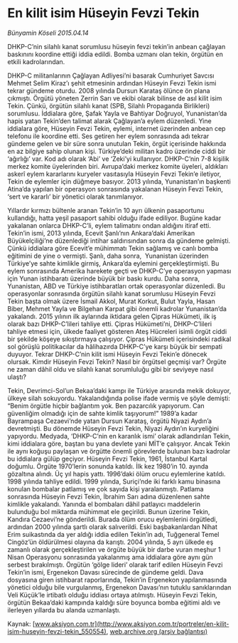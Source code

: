# En kilit isim Hüseyin Fevzi Tekin

*Bünyamin Köseli 2015.04.14*

<div class="pNewsDetailMainContent" itemprop="articleBody">
 <p>
  DHKP-C’nin silahlı kanat sorumlusu hüseyin fevzi tekin’in anbean çağlayan baskınını koordine ettiği iddia edildi. Bomba uzmanı olan tekin, örgütün en etkili kadrolarından.
 </p>
 <p>
  DHKP-C militanlarının Çağlayan Adliyesi’ni basarak Cumhuriyet Savcısı Mehmet Selim Kiraz’ı şehit etmesinin ardından Hüseyin Fevzi Tekin ismi tekrar gündeme oturdu. 2008 yılında Dursun Karataş ölünce ön plana çıkmıştı. Örgütü yöneten Zerrin Sarı ve ekibi olarak bilinse de asıl kilit isim Tekin. Çünkü, örgütün silahlı kanat (SPB, Silahlı Propaganda Birlikleri) sorumlusu. İddialara göre, Şafak Yayla ve Bahtiyar Doğruyol, Yunanistan’da hapis yatan Tekin’den talimat alarak Çağlayan’a eylem düzenledi. Yine iddialara göre, Hüseyin Fevzi Tekin, eylemi, internet üzerinden anbean cep telefonu ile koordine etti. Ses getiren her eylem sonrasında adı tekrar gündeme gelen ve bir süre sonra unutulan Tekin, örgüt içerisinde hakkında en az bilgiye sahip olunan kişi. Türkiye’deki militan kadro üzerinde ciddi bir ‘ağırlığı’ var. Kod adı olarak ‘Abi’ ve ‘Zeki’yi kullanıyor. DHKP-C’nin 7-8 kişilik merkez komite üyelerinden biri. Avrupa’daki merkez komite üyeleri, aldıkları askerî eylem kararlarını kuryeler vasıtasıyla Hüseyin Fevzi Tekin’e iletiyor, Tekin de eylemler için düğmeye basıyor. 2013 yılında, Yunanistan’ın başkenti Atina’da yapılan bir operasyon sonrasında yakalanan Hüseyin Fevzi Tekin, ‘sert ve kararlı’ bir yönetici olarak tanımlanıyor.
 </p>
 <p>
  Yıllardır kırmızı bültenle aranan Tekin’in 10 ayrı ülkenin pasaportunu kullandığı, hatta yeşil pasaport sahibi olduğu ifade ediliyor. Bugüne kadar yakalanan onlarca DHKP-C’li, eylem talimatını ondan aldığını itiraf etti. Tekin’in ismi, 2013 yılında, Ecevit Şanlı’nın Ankara’daki Amerikan Büyükelçiliği’ne düzenlediği intihar saldırısından sonra da gündeme gelmişti. Çünkü iddialara göre Ecevit’e mühimmatı Tekin sağlamış ve canlı bomba eğitimini de yine o vermişti. Şanlı, daha sonra,  Yunanistan üzerinden Türkiye’ye sahte kimlikle girmiş, Ankara’da eylemini gerçekleştirmişti. Bu eylem sonrasında Amerika harekete geçti ve DHKP-C’ye operasyon yapması için Yunan istihbaratı üzerinde büyük bir baskı kurdu. Daha sonra, Yunanistan, ABD ve Türkiye istihbaratları ortak operasyonlar düzenledi. Bu operasyonlar sonrasında örgütün silahlı kanat sorumlusu Hüseyin Fevzi Tekin başta olmak üzere İsmail Akkol, Murat Korkut, Bulut Yayla, Hasan Biber, Mehmet Yayla ve Bilgehan Karpat gibi önemli kadrolar Yunanistan’da yakalandı. 2015 yılının ilk aylarında iktidara gelen Çipras Hükümeti, ilk iş olarak bazı DHKP-C’lileri tahliye etti. Çipras Hükümeti’ni, DHKP-C’lileri tahliye etmesi için, ülkede faaliyet gösteren Ateş Hücreleri isimli örgüt ciddi bir şekilde köşeye sıkıştırmaya çalışıyor. Çipras Hükümeti içerisindeki radikal sol görüşlü politikacılar da hâlihazırda DHKP-C’ye karşı büyük bir sempati duyuyor. Tekrar DHKP-C’nin kilit ismi Hüseyin Fevzi Tekin’e dönecek olursak. Kimdir Hüseyin Fevzi Tekin? Nasıl bir örgütsel geçmişi var? Örgüte ne zaman dâhil oldu ve silahlı kanat sorumluluğu gibi bir seviyeye nasıl ulaştı?
 </p>
 <p>
  Tekin, Devrimci-Sol’un Bekaa’daki kampı ile Türkiye arasında mekik dokuyor, ülkeye silah sokuyordu. Yakalandığında polise ifade vermiş ve şöyle demişti: “Benim örgütle hiçbir bağlantım yok. Ben pazarcılık yapıyorum. Can güvenliğim olmadığı için de sahte kimlik taşıyorum!” 1989’a kadar Bayrampaşa Cezaevi’nde yatan Dursun Karataş, örgütü Niyazi Aydın’a devretmişti. Bu dönemde Hüseyin Fevzi Tekin, Niyazi Aydın’ın kuryeliğini yapıyordu. Medyada, ‘DHKP-C’nin en karanlık ismi’ olarak adlandırılan Tekin, kimi iddialara göre, baştan bu yana devlete yani MİT’e çalışıyor. Ancak Tekin ile aynı koğuşu paylaşan ve örgütte önemli görevlerde bulunan bazı kadrolar bu iddialara gülüp geçiyor. Hüseyin Fevzi Tekin, 1961, İstanbul Kartal doğumlu. Örgüte 1970’lerin sonunda katıldı. İlk kez 1980’in 10. ayında gözaltına alındı. Üç yıl hapis yattı. 1996’daki ölüm orucu eylemlerine katıldı. 1998 yılında tahliye edildi. 1999 yılında, Suriçi’nde iki farklı kamu binasına konulan bombalar patlamış ve çok sayıda kişi yaralanmıştı. Patlama sonrasında Hüseyin Fevzi Tekin, İbrahim Sarı adına düzenlenen sahte kimlikle yakalandı. Yanında el bombaları dâhil patlayıcı maddelerin bulunduğu bol miktarda mühimmat ele geçirildi. Bunun üzerine Tekin, Kandıra Cezaevi’ne gönderildi. Burada ölüm orucu eylemlerini örgütledi, ardından 2000 yılında şartlı olarak salıverildi. Eski başbakanlardan Nihat Erim suikastında da yer aldığı iddia edilen Tekin’in adı, Tuğgeneral Temel Cingöz’ün öldürülmesi olayına da karıştı. 2004 yılında, 5 ayrı ülkede eş zamanlı olarak gerçekleştirilen ve örgüte büyük bir darbe vuran meşhur 1 Nisan Operasyonu sonrasında yakalanmış ama iddialara göre aynı gün serbest bırakılmıştı. Örgütün ‘gölge lideri’ olarak tarif edilen Hüseyin Fevzi Tekin’in ismi, Ergenekon Davası sürecinde de gündeme geldi. Dava dosyasına giren istihbarat raporlarında, Tekin’in Ergenekon yapılanmasında yönetici olduğu bile vurgulanmış, Ergenekon Davası’nın tutuklu sanıklarından Veli Küçük’le irtibatlı olduğu iddiası ortaya atılmıştı. Hüseyin Fevzi Tekin, örgütün Bekaa’daki kampında kaldığı süre boyunca bomba eğitimi aldı ve ilerleyen yıllarda bu alanda uzmanlaştı.
 </p>
</div>


Kaynak: [www.aksiyon.com.tr](http://www.aksiyon.com.tr/portreler/en-kilit-isim-huseyin-fevzi-tekin_550554), [web.archive.org (arşiv bağlantısı)](http://web.archive.org/web/20150801203407/http://www.aksiyon.com.tr/portreler/en-kilit-isim-huseyin-fevzi-tekin_550554)
